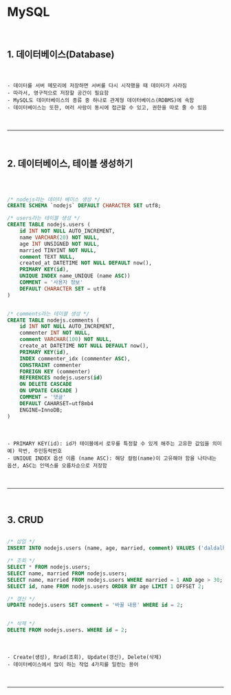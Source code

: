# MySQL

<br>

## 1. 데이터베이스(Database)

<br>
    
    - 데이터를 서버 메모리에 저장하면 서버를 다시 시작했을 때 데이터가 사라짐
    - 따라서, 영구적으로 저장할 공간이 필요함
    - MySQL도 데이터베이스의 종류 중 하나로 관계형 데이터베이스(RDBMS)에 속함
    - 데이터베이스는 또한, 여러 사람이 동시에 접근할 수 있고, 권한을 따로 줄 수 있음

<br>

***

<br>

## 2. 데이터베이스, 테이블 생성하기

<br>

```SQL

/* nodejs라는 데이터 베이스 생성 */
CREATE SCHEMA `nodejs` DEFAULT CHARACTER SET utf8;

/* users라는 테이블 생성 */
CREATE TABLE nodejs.users (
    id INT NOT NULL AUTO_INCREMENT,
    name VARCHAR(20) NOT NULL,
    age INT UNSIGNED NOT NULL,
    married TINYINT NOT NULL,
    comment TEXT NULL,
    created_at DATETIME NOT NULL DEFAULT now(),
    PRIMARY KEY(id),
    UNIQUE INDEX name_UNIQUE (name ASC))
    COMMENT = '사용자 정보'
    DEFAULT CHARACTER SET = utf8
)


/* comments라는 테이블 생성 */
CREATE TABLE nodejs.comments (
    id INT NOT NULL AUTO_INCREMENT,
    commenter INT NOT NULL,
    comment VARCHAR(100) NOT NULL,
    create_at DATETIME NOT NULL DEFAULT now(),
    PRIMARY KEY(id),
    INDEX commenter_idx (commenter ASC),
    CONSTRAINT commenter
    FOREIGN KEY (commenter)
    REFERENCES nodejs.users(id)
    ON DELETE CASCADE
    ON UPDATE CASCADE )
    COMMENT = '댓글'
    DEFAULT CAHARSET=utf8mb4
    ENGINE=InnoDB;
)

```

<br>

    - PRIMARY KEY(id): id가 테이블에서 로우를 특정할 수 있게 해주는 고유한 값임을 의미 예) 학번, 주민등럭번호
    - UNIQUE INDEX 옵션 이름 (name ASC): 해당 컬럼(name)이 고유해야 함을 나타내는 옵션, ASC는 인덱스를 오름차순으로 저장함

<br>

***

<br>

## 3. CRUD

```SQL

/* 삽입 */
INSERT INTO nodejs.users (name, age, married, comment) VALUES ('daldalhada', 24, 0, '자기소개')

/* 조회 */
SELECT * FROM nodejs.users;
SELECT name, married FROM nodejs.users;
SELECT name, married FROM nodejs.users WHERE married = 1 AND age > 30;
SELECT id, name FROM nodejs.users ORDER BY age LIMIT 1 OFFSET 2;

/* 갱신 */
UPDATE nodejs.users SET comment = '바꿀 내용' WHERE id = 2;


/* 삭제 */
DELETE FROM nodejs.users. WHERE id = 2;

```

<br>

    - Create(생성), Rrad(조회), Update(갱신), Delete(삭제)
    - 데이터베이스에서 많이 하는 작업 4가지를 일컫는 용어
  
<br>

***
